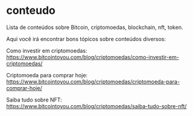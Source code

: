 # conteudo
Lista de conteúdos sobre Bitcoin, criptomoedas, blockchain, nft, token.

Aqui você irá encontrar bons tópicos sobre conteúdos diversos:

Como investir em criptomoedas:
https://www.bitcointoyou.com/blog/criptomoedas/como-investir-em-criptomoedas/

Criptomoeda para comprar hoje:
https://www.bitcointoyou.com/blog/criptomoedas/criptomoeda-para-comprar-hoje/

Saiba tudo sobre NFT:
https://www.bitcointoyou.com/blog/criptomoedas/saiba-tudo-sobre-nft/
